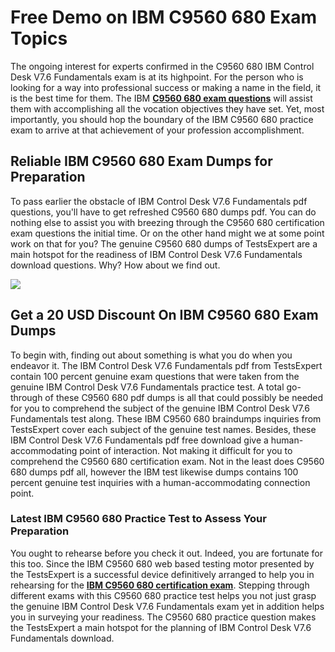 # Free Demo on IBM C9560 680 Exam Topics
The ongoing interest for experts confirmed in the C9560 680 IBM Control Desk V7.6 Fundamentals exam is at its highpoint. For the person who is looking for a way into professional success or making a name in the field, it is the best time for them. The IBM <strong><a href="https://www.testsexpert.com/c9560-680"> C9560 680 exam questions</a></strong> will assist them with accomplishing all the vocation objectives they have set. Yet, most importantly, you should hop the boundary of the IBM C9560 680 practice exam to arrive at that achievement of your profession accomplishment.
## Reliable IBM C9560 680 Exam Dumps for Preparation
To pass earlier the obstacle of IBM Control Desk V7.6 Fundamentals pdf questions, you'll have to get refreshed C9560 680 dumps pdf. You can do nothing else to assist you with breezing through the C9560 680 certification exam questions the initial time. Or on the other hand might we at some point work on that for you? The genuine C9560 680 dumps of TestsExpert are a main hotspot for the readiness of IBM Control Desk V7.6 Fundamentals download questions. Why? How about we find out.
<p><a href="https://www.testsexpert.com/"><img src="https://scontent-otp1-1.xx.fbcdn.net/v/t39.30808-6/294733018_5274713332575916_7537854939785301843_n.png?_nc_cat=111&ccb=1-7&_nc_sid=730e14&_nc_ohc=2cDpyZhBoXgAX_DuLbf&_nc_ht=scontent-otp1-1.xx&oh=00_AT_Q31JHUIedExkHAMLkQdz6SaCX5WuObIpuzPlidMvjmA&oe=62EEC3B6" /></a></p>

## Get a 20 USD Discount On IBM C9560 680 Exam Dumps 
To begin with, finding out about something is what you do when you endeavor it. The IBM Control Desk V7.6 Fundamentals pdf from TestsExpert contain 100 percent genuine exam questions that were taken from the genuine IBM Control Desk V7.6 Fundamentals practice test. A total go-through of these C9560 680 pdf dumps is all that could possibly be needed for you to comprehend the subject of the genuine IBM Control Desk V7.6 Fundamentals test along. These IBM C9560 680 braindumps inquiries from TestsExpert cover each subject of the genuine test names. Besides, these IBM Control Desk V7.6 Fundamentals pdf free download give a human-accommodating point of interaction. Not making it difficult for you to comprehend the C9560 680 certification exam. Not in the least does C9560 680 dumps pdf all, however the IBM test likewise dumps contains 100 percent genuine test inquiries with a human-accommodating connection point.
### Latest IBM C9560 680 Practice Test to Assess Your Preparation
You ought to rehearse before you check it out. Indeed, you are fortunate for this too. Since the IBM C9560 680 web based testing motor presented by the TestsExpert is a successful device definitively arranged to help you in rehearsing for the <strong><a href="https://www.testsexpert.com/c9560-680"> IBM C9560 680 certification exam</a></strong>. Stepping through different exams with this C9560 680 practice test helps you not just grasp the genuine IBM Control Desk V7.6 Fundamentals exam yet in addition helps you in surveying your readiness. The C9560 680 practice question makes the TestsExpert a main hotspot for the planning of IBM Control Desk V7.6 Fundamentals download.

